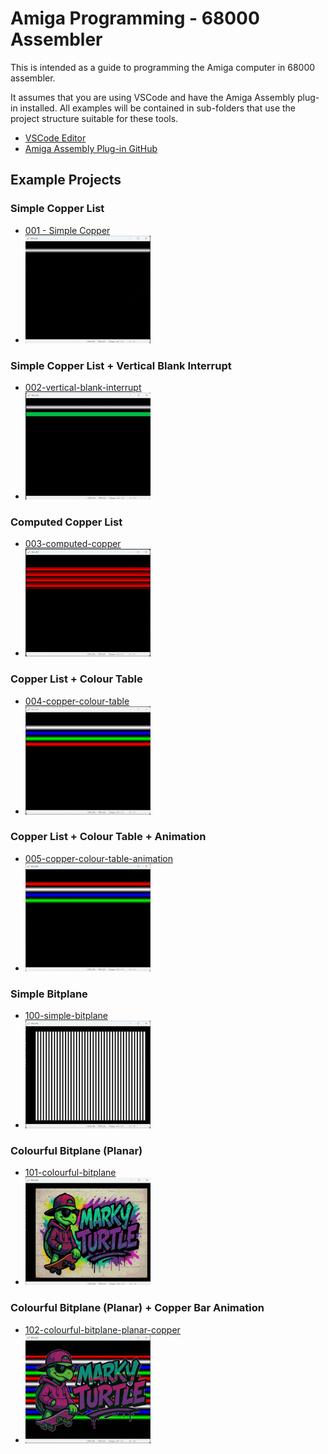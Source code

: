 # Amiga Programming - 68000 Assembler
This is intended as a guide to programming the Amiga computer in 68000 assembler.

It assumes that you are using VSCode and have the Amiga Assembly plug-in installed. All examples will be contained in sub-folders that use the project structure suitable for these tools.

- [VSCode Editor](https://code.visualstudio.com/)
- [Amiga Assembly Plug-in GitHub](https://github.com/prb28/vscode-amiga-assembly)

## Example Projects

### Simple Copper List
- [001 - Simple Copper](./001-simple-copper/)
- ![Simple Copper](./001-simple-copper/gfx/Thumb.png)

### Simple Copper List + Vertical Blank Interrupt
- [002-vertical-blank-interrupt](./002-vertical-blank-interrupt/)
- ![vertical-blank-interrupt](./002-vertical-blank-interrupt/gfx/Thumb.png)

### Computed Copper List
- [003-computed-copper](./003-computed-copper/)
- ![computed-copper](./003-computed-copper/gfx/Thumb.png)

### Copper List + Colour Table
- [004-copper-colour-table](./004-copper-colour-table/)
- ![copper-colour-table](./004-copper-colour-table/gfx/Thumb.png)

### Copper List + Colour Table + Animation
- [005-copper-colour-table-animation](./005-copper-colour-table-animation/)
- ![copper-colour-table-animation](./005-copper-colour-table-animation/gfx/Thumb.png)

### Simple Bitplane
- [100-simple-bitplane](./100-simple-bitplane/)
- ![simple-bitplane](./100-simple-bitplane/gfx/Thumb.png)

### Colourful Bitplane (Planar)
- [101-colourful-bitplane](./101-Colourful-bitplane-planar/)
- ![colourful-bitplane](./101-Colourful-bitplane-planar/gfx/Thumb.png)

### Colourful Bitplane (Planar) + Copper Bar Animation
- [102-colourful-bitplane-planar-copper](./102-Colourful-bitplane-planar-copper/)
- ![102-colourful-bitplane-planar-copper](./102-Colourful-bitplane-planar-copper/gfx/Thumb.png)
